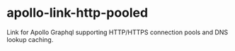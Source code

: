 # apollo-link-http-pooled
Link for Apollo Graphql supporting HTTP/HTTPS connection pools and DNS lookup caching.
